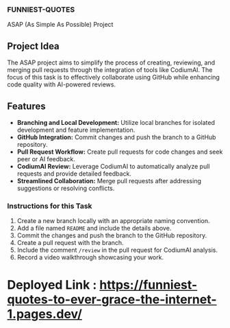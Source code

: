 ### FUNNIEST-QUOTES


ASAP (As Simple As Possible) Project

## Project Idea
The ASAP project aims to simplify the process of creating, reviewing, and merging pull requests through the integration of tools like CodiumAI. The focus of this task is to effectively collaborate using GitHub while enhancing code quality with AI-powered reviews.

## Features
- **Branching and Local Development:** Utilize local branches for isolated development and feature implementation.
- **GitHub Integration:** Commit changes and push the branch to a GitHub repository.
- **Pull Request Workflow:** Create pull requests for code changes and seek peer or AI feedback.
- **CodiumAI Review:** Leverage CodiumAI to automatically analyze pull requests and provide detailed feedback.
- **Streamlined Collaboration:** Merge pull requests after addressing suggestions or resolving conflicts.

### Instructions for this Task
1. Create a new branch locally with an appropriate naming convention.
2. Add a file named `README` and include the details above.
3. Commit the changes and push the branch to the GitHub repository.
4. Create a pull request with the branch.
5. Include the comment `/review` in the pull request for CodiumAI analysis.
6. Record a video walkthrough showcasing your work.



# Deployed Link : https://funniest-quotes-to-ever-grace-the-internet-1.pages.dev/